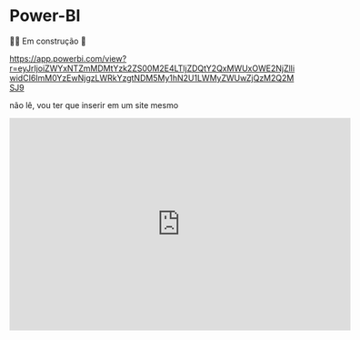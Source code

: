 # Power-BI
👷‍♀️ Em construção 🚧

https://app.powerbi.com/view?r=eyJrIjoiZWYxNTZmMDMtYzk2ZS00M2E4LTljZDQtY2QxMWUxOWE2NjZlIiwidCI6ImM0YzEwNjgzLWRkYzgtNDM5My1hN2U1LWMyZWUwZjQzM2Q2MSJ9


não lê, vou ter que inserir em um site mesmo
<iframe title="Dashboard Clientes - Início" width="600" height="373.5" src="https://app.powerbi.com/view?r=eyJrIjoiZWYxNTZmMDMtYzk2ZS00M2E4LTljZDQtY2QxMWUxOWE2NjZlIiwidCI6ImM0YzEwNjgzLWRkYzgtNDM5My1hN2U1LWMyZWUwZjQzM2Q2MSJ9" frameborder="0" allowFullScreen="true"></iframe>
